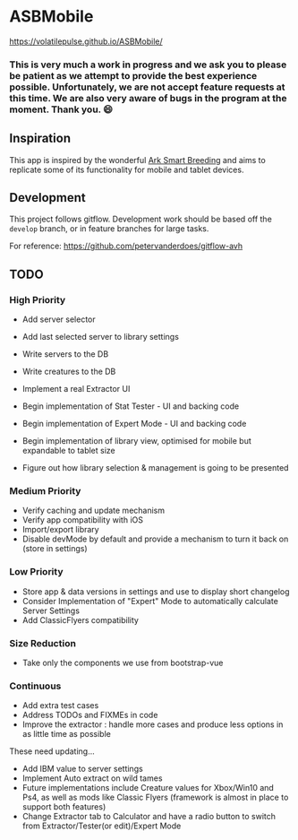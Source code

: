 # ASBMobile
https://volatilepulse.github.io/ASBMobile/

### This is very much a work in progress and we ask you to please be patient as we attempt to provide the best experience possible. Unfortunately, we are not accept feature requests at this time. We are also very aware of bugs in the program at the moment. Thank you. :smile:

## Inspiration

This app is inspired by the wonderful [Ark Smart Breeding](https://github.com/cadon/ARKStatsExtractor) and aims to replicate some of its functionality for mobile and tablet devices.

## Development

This project follows gitflow. Development work should be based off the `develop` branch, or in feature branches for large tasks.

For reference: <https://github.com/petervanderdoes/gitflow-avh>

## TODO

### High Priority
- Add server selector
- Add last selected server to library settings
- Write servers to the DB
- Write creatures to the DB

- Implement a real Extractor UI
- Begin implementation of Stat Tester - UI and backing code
- Begin implementation of Expert Mode - UI and backing code
- Begin implementation of library view, optimised for mobile but expandable to tablet size

- Figure out how library selection & management is going to be presented

### Medium Priority
- Verify caching and update mechanism
- Verify app compatibility with iOS
- Import/export library
- Disable devMode by default and provide a mechanism to turn it back on (store in settings)

### Low Priority
- Store app & data versions in settings and use to display short changelog
- Consider Implementation of "Expert" Mode to automatically calculate Server Settings
- Add ClassicFlyers compatibility

### Size Reduction
- Take only the components we use from bootstrap-vue

### Continuous
- Add extra test cases
- Address TODOs and FIXMEs in code
- Improve the extractor : handle more cases and produce less options in as little time as possible


These need updating...
- Add IBM value to server settings
- Implement Auto extract on wild tames
- Future implementations include Creature values for Xbox/Win10 and Ps4, as well as mods like Classic Flyers (framework is almost in place to support both features)
- Change Extractor tab to Calculator and have a radio button to switch from Extractor/Tester(or edit)/Expert Mode
